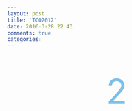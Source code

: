 ```yaml
---
layout: post
title: 'TCO2012'
date: 2016-3-28 22:43
comments: true
categories:
---
```


<script type="text/javascript" src="http://cdn.mathjax.org/mathjax/latest/MathJax.js?config=default"></script>


<br>
<br>
<div align="center"><span style="font-size:80px;color:#7bbfea;"   >2</span></p></div>
<br>


